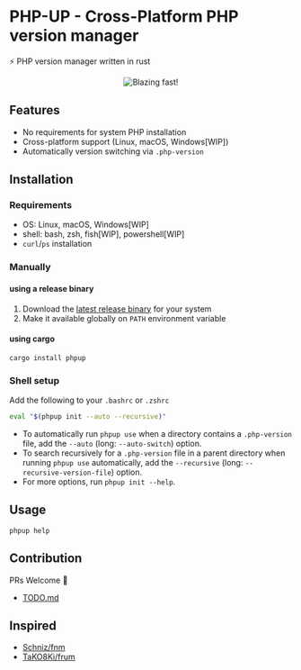 # PHP-UP - Cross-Platform PHP version manager

:zap: PHP version manager written in rust

<div align="center">
  <img src="https://raw.githubusercontent.com/wiki/masan4444/phpup/blob/phpup.gif" alt="Blazing fast!">
</div>

## Features

- No requirements for system PHP installation
- Cross-platform support (Linux, macOS, Windows[WIP])
- Automatically version switching via `.php-version`

## Installation

### Requirements

- OS: Linux, macOS, Windows[WIP]
- shell: bash, zsh, fish[WIP], powershell[WIP]
- `curl`/`ps` installation

### Manually

#### using a release binary

1. Download the [latest release binary](https://github.com/masan4444/phpup/releases) for your system
2. Make it available globally on `PATH` environment variable

#### using cargo

```
cargo install phpup
```

### Shell setup

Add the following to your `.bashrc` or `.zshrc`

```bash
eval "$(phpup init --auto --recursive)"
```

- To automatically run `phpup use` when a directory contains a `.php-version` file, add the `--auto` (long: `--auto-switch`) option.
- To search recursively for a `.php-version` file in a parent directory when running `phpup use` automatically, add the `--recursive` (long: `--recursive-version-file`) option.
- For more options, run `phpup init --help`.

## Usage

```
phpup help
```

## Contribution

PRs Welcome :tada:

- [TODO.md](TODO.md)

## Inspired

- [Schniz/fnm](https://github.com/Schniz/fnm)
- [TaKO8Ki/frum](https://github.com/TaKO8Ki/frum)
